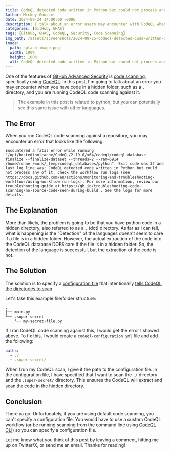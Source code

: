 ```yaml
---
title: CodeQL detected code written in Python but could not process any of it
Author: Mickey Gousset
date: 2024-09-24 14:00:00 -0006
description: I talk about an error users may encounter with CodeQL when they have Python, and other languages, in hidden "." directories.
categories: [GitHub, GHAS]
tags: [GitHub, GHAS, CodeQL, Security, Code Scanning]
img_path: /assets/screenshots/2024-09-25-codeql-detected-code-written-in-python-but-could-not-process-any-of-it
image:
  path: splash-image.png
  width: 100%
  height: 100%
  alt: CodeQL detected code written in Python but could not process any of it
---
```


One of the features of [GitHub Advanced Security](https://docs.github.com/en/enterprise-cloud@latest/get-started/learning-about-github/about-github-advanced-security) is [code scanning](https://docs.github.com/en/code-security/code-scanning/introduction-to-code-scanning/about-code-scanning), specifically using [CodeQL](https://codeql.github.com/). In this post, I'm going to talk about an error you may encounter when you have code in a hidden folder, such as a `.` directory, and you are running CodeQL code scanning against it.

> The example in this post is related to python, but you can potentially see this same issue with other languages.

## The Error

When you run CodeQL code scanning against a repository, you may encounter an error that looks like the following:

```plaintext
Encountered a fatal error while running "/opt/hostedtoolcache/CodeQL/2.19.0/x64/codeql/codeql database finalize --finalize-dataset --threads=2 --ram=6914 /home/runner/work/_temp/codeql_databases/python". Exit code was 32 and last log line was: CodeQL detected code written in Python but could not process any of it. Check the workflow run logs (see https://docs.github.com/en/actions/monitoring-and-troubleshooting-workflows/using-workflow-run-logs). For more information, review our troubleshooting guide at https://gh.io/troubleshooting-code-scanning/no-source-code-seen-during-build . See the logs for more details.
```

## The Explanation

More than likely, the problem is going to be that you have python code in a hidden directory, also referred to as a `.` (dot) directory. As far as I can tell, what is happening is the "Detection" of the languages doesn't seem to care if a file is in a hidden folder. However, the actual extraction of the code into the CodeQL database DOES care if the file is in a hidden folder. So, the detection of the language is successful, but the extraction of the code is not.  

## The Solution

The solution is to specify a [configuration file](https://docs.github.com/en/code-security/code-scanning/creating-an-advanced-setup-for-code-scanning/customizing-your-advanced-setup-for-code-scanning#using-a-custom-configuration-file) that intentionally [tells CodeQL the directories to scan](https://docs.github.com/en/code-security/code-scanning/creating-an-advanced-setup-for-code-scanning/customizing-your-advanced-setup-for-code-scanning#specifying-directories-to-scan).

Let's take this example file/folder structure:

```plaintext
.
├── main.py
└── .super-secret
    └── my-secret-file.py
```

If I ran CodeQL code scanning against this, I would get the error I showed above. To fix this, I would create a `codeql-configuration.yml` file and add the following:

```yaml
paths:
  - ./
  - .super-secret/
```

When I run my CodeQL scan, I give it the path to the configuration file. In the configuration file, I have specified that I want to scan the `./` directory and the `.super-secret/` directory. This ensures the CodeQL will extract and scan the code in the hidden directory.

## Conclusion

There ya go. Unfortunately, if you are using default code scanning, you can't specify a configuration file. You would have to use a custom CodeQL workflow (or be running scanning from the command line using [CodeQL CLI](https://docs.github.com/en/code-security/codeql-cli/getting-started-with-the-codeql-cli/about-the-codeql-cli)) so you can specify a configuration file.

Let me know what you think of this post by leaving a comment, hitting me up on Twitter/X, or send me an email.  Thanks for reading!
